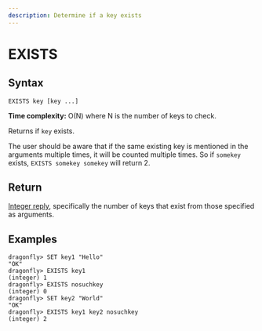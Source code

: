 ```yaml
---
description: Determine if a key exists
---
```


# EXISTS

## Syntax

    EXISTS key [key ...]

**Time complexity:** O(N) where N is the number of keys to check.

Returns if `key` exists.

The user should be aware that if the same existing key is mentioned in the arguments multiple times, it will be counted multiple times. So if `somekey` exists, `EXISTS somekey somekey` will return 2.

## Return

[Integer reply](https://redis.io/docs/reference/protocol-spec#resp-integers), specifically the number of keys that exist from those specified as arguments.

## Examples

```shell
dragonfly> SET key1 "Hello"
"OK"
dragonfly> EXISTS key1
(integer) 1
dragonfly> EXISTS nosuchkey
(integer) 0
dragonfly> SET key2 "World"
"OK"
dragonfly> EXISTS key1 key2 nosuchkey
(integer) 2
```
